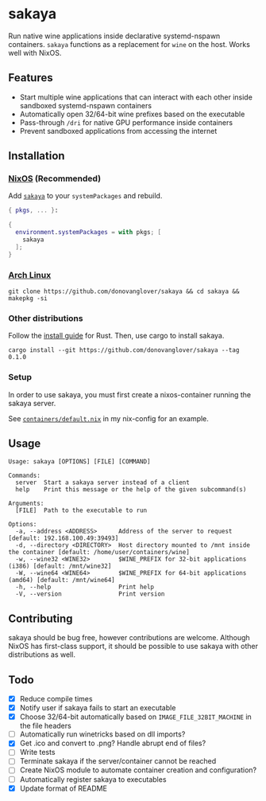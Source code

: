 # sakaya

Run native wine applications inside declarative systemd-nspawn containers. `sakaya` functions as a replacement for `wine` on the host. Works well with NixOS.

## Features

- Start multiple wine applications that can interact with each other inside sandboxed systemd-nspawn containers
- Automatically open 32/64-bit wine prefixes based on the executable
- Pass-through `/dri` for native GPU performance inside containers
- Prevent sandboxed applications from accessing the internet

## Installation

### [NixOS](https://nixos.wiki/wiki/Overview_of_the_NixOS_Linux_distribution) (Recommended)

Add [`sakaya`](https://search.nixos.org/packages?channel=unstable&query=sakaya) to your `systemPackages` and rebuild.

```nix
{ pkgs, ... }:

{
  environment.systemPackages = with pkgs; [
    sakaya
  ];
}
```

### [Arch Linux](https://archlinux.org/)

```fish
git clone https://github.com/donovanglover/sakaya && cd sakaya && makepkg -si
```

### Other distributions

Follow the [install guide](https://www.rust-lang.org/tools/install) for Rust. Then, use cargo to install sakaya.

```fish
cargo install --git https://github.com/donovanglover/sakaya --tag 0.1.0
```

### Setup

In order to use sakaya, you must first create a nixos-container running the sakaya server.

See [`containers/default.nix`](https://github.com/donovanglover/nix-config/blob/master/containers/default.nix) in my nix-config for an example.

## Usage

```man
Usage: sakaya [OPTIONS] [FILE] [COMMAND]

Commands:
  server  Start a sakaya server instead of a client
  help    Print this message or the help of the given subcommand(s)

Arguments:
  [FILE]  Path to the executable to run

Options:
  -a, --address <ADDRESS>      Address of the server to request [default: 192.168.100.49:39493]
  -d, --directory <DIRECTORY>  Host directory mounted to /mnt inside the container [default: /home/user/containers/wine]
  -w, --wine32 <WINE32>        $WINE_PREFIX for 32-bit applications (i386) [default: /mnt/wine32]
  -W, --wine64 <WINE64>        $WINE_PREFIX for 64-bit applications (amd64) [default: /mnt/wine64]
  -h, --help                   Print help
  -V, --version                Print version
```

## Contributing

sakaya should be bug free, however contributions are welcome. Although NixOS has first-class support, it should be possible to use sakaya with other distributions as well.

## Todo

- [x] Reduce compile times
- [x] Notify user if sakaya fails to start an executable
- [x] Choose 32/64-bit automatically based on `IMAGE_FILE_32BIT_MACHINE` in the file headers
- [ ] Automatically run winetricks based on dll imports?
- [x] Get .ico and convert to .png? Handle abrupt end of files?
- [ ] Write tests
- [ ] Terminate sakaya if the server/container cannot be reached
- [ ] Create NixOS module to automate container creation and configuration?
- [ ] Automatically register sakaya to executables
- [x] Update format of README
